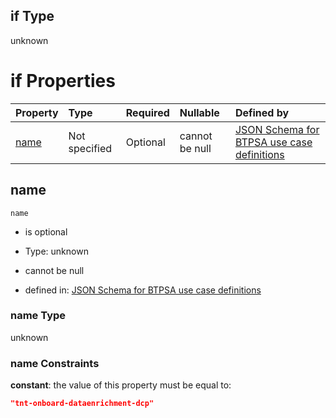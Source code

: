 ## if Type

unknown

# if Properties

| Property      | Type          | Required | Nullable       | Defined by                                                                                                                                                                                                        |
| :------------ | :------------ | :------- | :------------- | :---------------------------------------------------------------------------------------------------------------------------------------------------------------------------------------------------------------- |
| [name](#name) | Not specified | Optional | cannot be null | [JSON Schema for BTPSA use case definitions](btpsa-usecase-properties-services-items-allof-2-then-allof-53-if-properties-name.md "undefined#/properties/services/items/allOf/2/then/allOf/53/if/properties/name") |

## name



`name`

*   is optional

*   Type: unknown

*   cannot be null

*   defined in: [JSON Schema for BTPSA use case definitions](btpsa-usecase-properties-services-items-allof-2-then-allof-53-if-properties-name.md "undefined#/properties/services/items/allOf/2/then/allOf/53/if/properties/name")

### name Type

unknown

### name Constraints

**constant**: the value of this property must be equal to:

```json
"tnt-onboard-dataenrichment-dcp"
```
